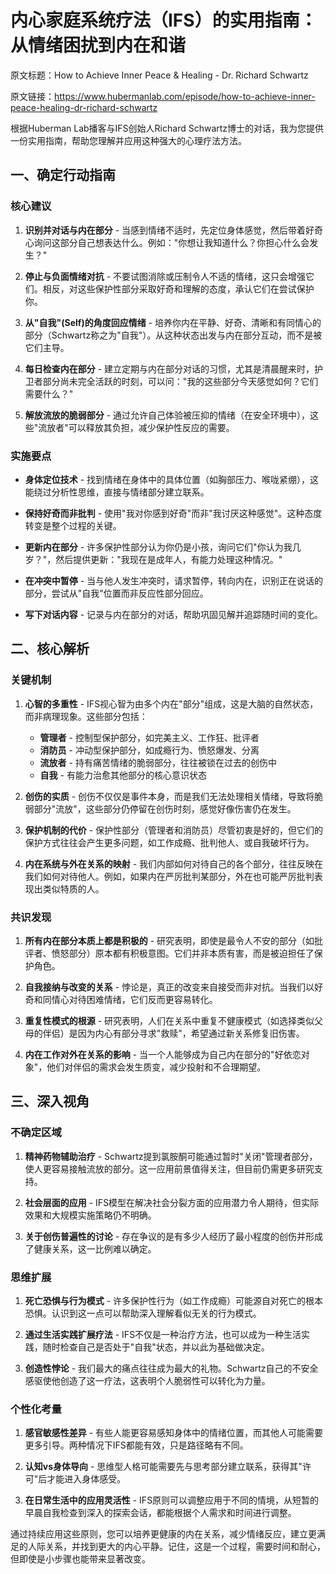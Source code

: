# 内心家庭系统疗法（IFS）的实用指南：从情绪困扰到内在和谐

原文标题：How to Achieve Inner Peace & Healing - Dr. Richard Schwartz

原文链接：https://www.hubermanlab.com/episode/how-to-achieve-inner-peace-healing-dr-richard-schwartz

<YouTube videoId="KuuoLT-fq4s" />

根据Huberman Lab播客与IFS创始人Richard Schwartz博士的对话，我为您提供一份实用指南，帮助您理解并应用这种强大的心理疗法方法。

## 一、确定行动指南

### 核心建议

1. **识别并对话与内在部分** - 当感到情绪不适时，先定位身体感觉，然后带着好奇心询问这部分自己想表达什么。例如："你想让我知道什么？你担心什么会发生？"

2. **停止与负面情绪对抗** - 不要试图消除或压制令人不适的情绪，这只会增强它们。相反，对这些保护性部分采取好奇和理解的态度，承认它们在尝试保护你。

3. **从"自我"(Self)的角度回应情绪** - 培养你内在平静、好奇、清晰和有同情心的部分（Schwartz称之为"自我"）。从这种状态出发与内在部分互动，而不是被它们主导。

4. **每日检查内在部分** - 建立定期与内在部分对话的习惯，尤其是清晨醒来时，护卫者部分尚未完全活跃的时刻，可以问："我的这些部分今天感觉如何？它们需要什么？"

5. **解放流放的脆弱部分** - 通过允许自己体验被压抑的情绪（在安全环境中），这些"流放者"可以释放其负担，减少保护性反应的需要。

### 实施要点

* **身体定位技术** - 找到情绪在身体中的具体位置（如胸部压力、喉咙紧绷），这能绕过分析性思维，直接与情绪部分建立联系。

* **保持好奇而非批判** - 使用"我对你感到好奇"而非"我讨厌这种感觉"。这种态度转变是整个过程的关键。

* **更新内在部分** - 许多保护性部分认为你仍是小孩，询问它们"你认为我几岁？"，然后提供更新："我现在是成年人，有能力处理这种情况。"

* **在冲突中暂停** - 当与他人发生冲突时，请求暂停，转向内在，识别正在说话的部分，尝试从"自我"位置而非反应性部分回应。

* **写下对话内容** - 记录与内在部分的对话，帮助巩固见解并追踪随时间的变化。

## 二、核心解析

### 关键机制

1. **心智的多重性** - IFS视心智为由多个内在"部分"组成，这是大脑的自然状态，而非病理现象。这些部分包括：
   
   * **管理者** - 控制型保护部分，如完美主义、工作狂、批评者
   * **消防员** - 冲动型保护部分，如成瘾行为、愤怒爆发、分离
   * **流放者** - 持有痛苦情绪的脆弱部分，往往被锁在过去的创伤中
   * **自我** - 有能力治愈其他部分的核心意识状态

2. **创伤的实质** - 创伤不仅仅是事件本身，而是我们无法处理相关情绪，导致将脆弱部分"流放"，这些部分仍停留在创伤时刻，感觉好像伤害仍在发生。

3. **保护机制的代价** - 保护性部分（管理者和消防员）尽管初衷是好的，但它们的保护方式往往会产生更多问题，如工作成瘾、批判他人、或自我破坏行为。

4. **内在系统与外在关系的映射** - 我们内部如何对待自己的各个部分，往往反映在我们如何对待他人。例如，如果内在严厉批判某部分，外在也可能严厉批判表现出类似特质的人。

### 共识发现

1. **所有内在部分本质上都是积极的** - 研究表明，即使是最令人不安的部分（如批评者、愤怒部分）原本都有积极意图。它们并非本质有害，而是被迫担任了保护角色。

2. **自我接纳与改变的关系** - 悖论是，真正的改变来自接受而非对抗。当我们以好奇和同情心对待困难情绪，它们反而更容易转化。

3. **重复性模式的根源** - 研究表明，人们在关系中重复不健康模式（如选择类似父母的伴侣）是因为内心有部分寻求"救赎"，希望通过新关系修复旧伤害。

4. **内在工作对外在关系的影响** - 当一个人能够成为自己内在部分的"好依恋对象"，他们对伴侣的需求会发生质变，减少投射和不合理期望。

## 三、深入视角

### 不确定区域

1. **精神药物辅助治疗** - Schwartz提到氯胺酮可能通过暂时"关闭"管理者部分，使人更容易接触流放的部分。这一应用前景值得关注，但目前仍需更多研究支持。

2. **社会层面的应用** - IFS模型在解决社会分裂方面的应用潜力令人期待，但实际效果和大规模实施策略仍不明确。

3. **关于创伤普遍性的讨论** - 存在争议的是有多少人经历了最小程度的创伤并形成了健康关系，这一比例难以确定。

### 思维扩展

1. **死亡恐惧与行为模式** - 许多保护性行为（如工作成瘾）可能源自对死亡的根本恐惧。认识到这一点可以帮助深入理解看似无关的行为模式。

2. **通过生活实践扩展疗法** - IFS不仅是一种治疗方法，也可以成为一种生活实践，随时检查自己是否处于"自我"状态，并以此为基础做决定。

3. **创造性悖论** - 我们最大的痛点往往成为最大的礼物。Schwartz自己的不安全感驱使他创造了这一疗法，这表明个人脆弱性可以转化为力量。

### 个性化考量

1. **感官敏感性差异** - 有些人能更容易感知身体中的情绪位置，而其他人可能需要更多引导。两种情况下IFS都能有效，只是路径略有不同。

2. **认知vs身体导向** - 思维型人格可能需要先与思考部分建立联系，获得其"许可"后才能进入身体感受。

3. **在日常生活中的应用灵活性** - IFS原则可以调整应用于不同的情境，从短暂的早晨自我检查到深入的探索会话，都能根据个人需求和时间进行调整。

通过持续应用这些原则，您可以培养更健康的内在关系，减少情绪反应，建立更满足的人际关系，并找到更大的内心平静。记住，这是一个过程，需要时间和耐心，但即使是小步骤也能带来显著改变。
